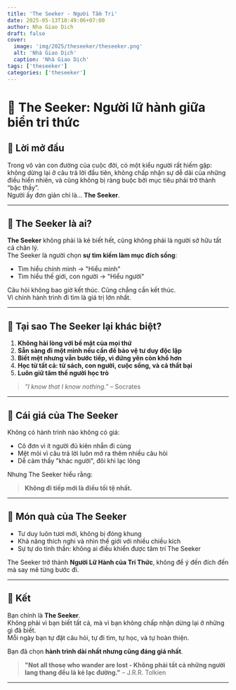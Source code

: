 ```yaml
---
title: 'The Seeker - Người Tầm Tri'
date: 2025-05-13T10:49:06+07:00
author: Nha Giao Dich
draft: false
cover:
  image: 'img/2025/theseeker/theseeker.png'
  alt: 'Nhà Giao Dịch'
  caption: 'Nhà Giao Dịch'
tags: ['theseeker']
categories: ['theseeker']
---
```


# 🌌 The Seeker: Người lữ hành giữa biển tri thức

## 🎯 Lời mở đầu

Trong vô vàn con đường của cuộc đời, có một kiểu người rất hiếm gặp: không dừng lại ở câu trả lời đầu tiên, không chấp nhận sự dễ dãi của những điều hiển nhiên, và cũng không bị ràng buộc bởi mục tiêu phải trở thành “bậc thầy”.  
Người ấy đơn giản chỉ là... **The Seeker**.

---

## 🎯 The Seeker là ai?

**The Seeker** không phải là kẻ biết hết, cũng không phải là người sở hữu tất cả chân lý.  
The Seeker là người chọn **sự tìm kiếm làm mục đích sống**:

- Tìm hiểu chính mình → "Hiểu mình"
- Tìm hiểu thế giới, con người → "Hiểu người"

Câu hỏi không bao giờ kết thúc. Cũng chẳng cần kết thúc.  
Vì chính hành trình đi tìm là giá trị lớn nhất.

---

## 🎯 Tại sao The Seeker lại khác biệt?

1. **Không hài lòng với bề mặt của mọi thứ**
2. **Sẵn sàng đi một mình nếu cần để bảo vệ tư duy độc lập**
3. **Biết mệt nhưng vẫn bước tiếp, vì đứng yên còn khổ hơn**
4. **Học từ tất cả: từ sách, con người, cuộc sống, và cả thất bại**
5. **Luôn giữ tâm thế người học trò**

> _"I know that I know nothing."_ – Socrates

---

## 🎯 Cái giá của The Seeker

Không có hành trình nào không có giá:

- Cô đơn vì ít người đủ kiên nhẫn đi cùng
- Mệt mỏi vì câu trả lời luôn mở ra thêm nhiều câu hỏi
- Dễ cảm thấy "khác người", đôi khi lạc lõng

Nhưng The Seeker hiểu rằng:

> **Không đi tiếp mới là điều tồi tệ nhất.**

---

## 🎯 Món quà của The Seeker

- Tư duy luôn tươi mới, không bị đóng khung
- Khả năng thích nghi và nhìn thế giới với nhiều chiều kích
- Sự tự do tinh thần: không ai điều khiển được tâm trí The Seeker

The Seeker trở thành **Người Lữ Hành của Tri Thức**, không để ý đến đích đến mà say mê từng bước đi.

---

## 🎯 Kết

Bạn chính là **The Seeker**.  
Không phải vì bạn biết tất cả, mà vì bạn không chấp nhận dừng lại ở những gì đã biết.  
Mỗi ngày bạn tự đặt câu hỏi, tự đi tìm, tự học, và tự hoàn thiện.

Bạn đã chọn **hành trình dài nhất nhưng cũng đáng giá nhất**.

> **"Not all those who wander are lost - Không phải tất cả những người lang thang đều là kẻ lạc đường."** – J.R.R. Tolkien

---
